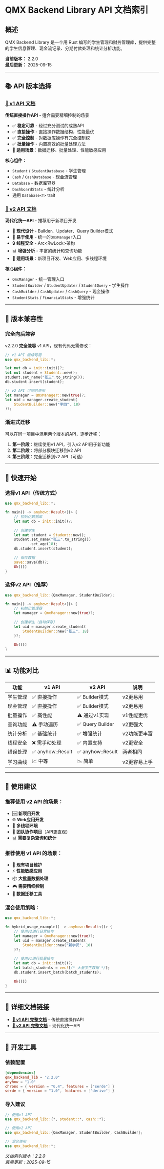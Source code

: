 # QMX Backend Library API 文档索引

## 概述

QMX Backend Library 是一个用 Rust 编写的学生管理和财务管理库，提供完整的学生信息管理、现金流记录、分期付款处理和统计分析功能。

**当前版本：** 2.2.0  
**最后更新：** 2025-09-15

---

## 📚 API 版本选择

### [📖 v1 API 文档](API_v1.md)
**传统直接操作API** - 适合需要精细控制的场景

- ✅ **稳定可靠** - 经过充分测试的成熟API
- ✅ **直接操作** - 直接操作数据结构，性能最优
- ✅ **完全控制** - 对数据库操作有完全控制权
- ✅ **批量操作** - 内置高效的批量处理方法
- 🎯 **适用场景**：数据迁移、批量处理、性能敏感应用

**核心组件：**
- `Student` / `StudentDatabase` - 学生管理
- `Cash` / `CashDatabase` - 现金流管理
- `Database` - 数据库容器
- `DashboardStats` - 统计分析
- 通用 `Database<T>` trait

### [🚀 v2 API 文档](API_v2.md)
**现代化统一API** - 推荐用于新项目开发

- 🚀 **现代设计** - Builder、Updater、Query Builder模式
- 🎯 **易于使用** - 统一的`QmxManager`入口
- 🔒 **线程安全** - Arc<RwLock<T>>架构
- 📊 **增强分析** - 丰富的统计和查询功能
- 🎯 **适用场景**：新项目开发、Web应用、多线程环境

**核心组件：**
- `QmxManager` - 统一管理入口
- `StudentBuilder` / `StudentUpdater` / `StudentQuery` - 学生操作
- `CashBuilder` / `CashUpdater` / `CashQuery` - 现金操作
- `StudentStats` / `FinancialStats` - 增强统计

---

## 🔄 版本兼容性

### 完全向后兼容
v2.2.0 **完全兼容** v1 API，现有代码无需修改：

```rust
// v1 API 继续可用
use qmx_backend_lib::*;

let mut db = init::init()?;
let mut student = Student::new();
student.set_name("张三".to_string());
db.student.insert(student);

// v2 API 可同时使用
let manager = QmxManager::new(true)?;
let uid = manager.create_student(
    StudentBuilder::new("李四", 18)
)?;
```

### 渐进式迁移
可以在同一项目中混用两个版本的API，逐步迁移：

1. **第一阶段**：继续使用v1 API，引入v2 API用于新功能
2. **第二阶段**：将部分模块迁移到v2 API
3. **第三阶段**：完全迁移到v2 API（可选）

---

## 🚀 快速开始

### 选择v1 API（传统方式）
```rust
use qmx_backend_lib::*;

fn main() -> anyhow::Result<()> {
    // 初始化数据库
    let mut db = init::init()?;
    
    // 创建学生
    let mut student = Student::new();
    student.set_name("张三".to_string())
           .set_age(18);
    db.student.insert(student);
    
    // 保存数据
    save::save(db)?;
    Ok(())
}
```

### 选择v2 API（推荐）
```rust
use qmx_backend_lib::{QmxManager, StudentBuilder};

fn main() -> anyhow::Result<()> {
    // 初始化管理器
    let manager = QmxManager::new(true)?;
    
    // 创建学生（自动保存）
    let uid = manager.create_student(
        StudentBuilder::new("张三", 18)
    )?;
    
    Ok(())
}
```

---

## 📊 功能对比

| 功能 | v1 API | v2 API | 说明 |
|------|--------|--------|------|
| 学生管理 | ✅ 直接操作 | ✅ Builder模式 | v2更易用 |
| 现金管理 | ✅ 直接操作 | ✅ Builder模式 | v2更易用 |
| 批量操作 | ✅ 高性能 | ⚠️ 通过v1实现 | v1性能更优 |
| 查询功能 | ⚠️ 手动遍历 | ✅ Query Builder | v2更强大 |
| 统计分析 | ✅ 基础统计 | ✅ 增强统计 | v2功能更丰富 |
| 线程安全 | ❌ 需手动处理 | ✅ 内置支持 | v2更安全 |
| 错误处理 | ✅ anyhow::Result | ✅ anyhow::Result | 两者相同 |
| 学习曲线 | 📈 中等 | 📉 简单 | v2更容易上手 |

---

## 🎯 使用建议

### 推荐使用 v2 API 的场景：
- 🆕 **新项目开发**
- 🌐 **Web应用开发**
- 🔄 **多线程环境**
- 👥 **团队协作项目**（API更直观）
- 📊 **需要复杂查询和统计**

### 推荐使用 v1 API 的场景：
- 🔧 **现有项目维护**
- ⚡ **性能敏感应用**
- 📦 **大批量数据处理**
- 🎮 **需要精细控制**
- 🔄 **数据迁移工具**

### 混合使用策略：
```rust
use qmx_backend_lib::*;

fn hybrid_usage_example() -> anyhow::Result<()> {
    // 使用v2进行日常操作
    let manager = QmxManager::new(true)?;
    let uid = manager.create_student(
        StudentBuilder::new("新学员", 18)
    )?;
    
    // 使用v1进行批量操作
    let mut db = init::init()?;
    let batch_students = vec![/* 大量学生数据 */];
    db.student.insert_batch(batch_students);
    
    Ok(())
}
```

---

## 📖 详细文档链接

- **[📘 v1 API 完整文档](API_v1.md)** - 传统直接操作API
- **[📗 v2 API 完整文档](API_v2.md)** - 现代化统一API

---

## 🔧 开发工具

### 依赖配置
```toml
[dependencies]
qmx_backend_lib = "2.2.0"
anyhow = "1.0"
chrono = { version = "0.4", features = ["serde"] }
serde = { version = "1.0", features = ["derive"] }
```

### 导入建议
```rust
// 使用v1 API
use qmx_backend_lib::{*, student::*, cash::*};

// 使用v2 API  
use qmx_backend_lib::{QmxManager, StudentBuilder, CashBuilder};

// 混合使用
use qmx_backend_lib::*;
```



*文档索引版本：2.2.0*  
*最后更新：2025-09-15*